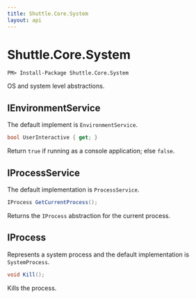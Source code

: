 ```yaml
---
title: Shuttle.Core.System
layout: api
---
```

# Shuttle.Core.System

```
PM> Install-Package Shuttle.Core.System
```

OS and system level abstractions.

## IEnvironmentService

The default implement is `EnvironmentService`.

``` c#
bool UserInteractive { get; }
```

Return `true` if running as a console application; else `false`.

## IProcessService

 The default implementation is `ProcessService`.

 ``` c#
 IProcess GetCurrentProcess();
 ```

 Returns the `IProcess` abstraction for the current process.

## IProcess

Represents a system process and the default implementation is `SystemProcess`.

``` c#
void Kill();
```

Kills the process.